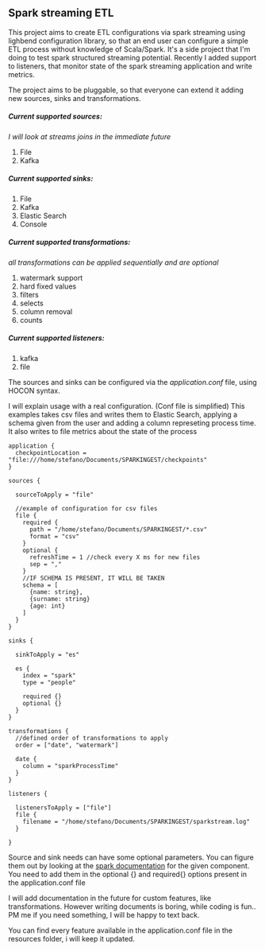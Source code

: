 ## Spark streaming ETL

This project aims to create ETL configurations via spark streaming using lighbend configuration library, so that an end user can configure a simple ETL process without knowledge of Scala/Spark. It's a side project that I'm doing to test spark structured streaming potential.
Recently I added support to listeners, that monitor state of the spark streaming application and write metrics.

The project aims to be pluggable, so that everyone can extend it adding new sources, sinks and transformations. 

##### Current supported sources:
_I will look at streams joins in the immediate future_
1. File
2. Kafka


##### Current supported sinks:
1. File
2. Kafka
3. Elastic Search
4. Console

##### Current supported transformations:
_all transformations can be applied sequentially and are optional_
1. watermark support
2. hard fixed values
3. filters
4. selects
5. column removal
6. counts

##### Current supported listeners:
1. kafka
2. file

The sources and sinks can be configured via the *application.conf* file, using HOCON syntax.

I will explain usage with a real configuration. (Conf file is simplified)
This examples takes csv files and writes them to Elastic Search, applying a schema given from the user and adding a column represeting process time. It also writes to file metrics about the state of the process 

```
application {
  checkpointLocation = "file:///home/stefano/Documents/SPARKINGEST/checkpoints"
}

sources {

  sourceToApply = "file"

  //example of configuration for csv files
  file {
    required {
      path = "/home/stefano/Documents/SPARKINGEST/*.csv"
      format = "csv"
    }
    optional {
      refreshTime = 1 //check every X ms for new files
      sep = ","
    }
    //IF SCHEMA IS PRESENT, IT WILL BE TAKEN
    schema = [
      {name: string},
      {surname: string}
      {age: int}
    ]
  }
}

sinks {

  sinkToApply = "es"

  es {
    index = "spark"
    type = "people"

    required {}
    optional {}
  }
}

transformations {
  //defined order of transformations to apply
  order = ["date", "watermark"]
  
  date {
    column = "sparkProcessTime"
  }
}

listeners {

  listenersToApply = ["file"]
  file {
    filename = "/home/stefano/Documents/SPARKINGEST/sparkstream.log"
  }

}
```

Source and sink needs can have some optional parameters. You can figure them out by looking at the [spark documentation](https://spark.apache.org/docs/latest/structured-streaming-programming-guide.html) for the given component. You need to add them in the optional {} and required{} options present in the application.conf file

I will add documentation in the future for custom features, like transformations. However writing documents is boring, while coding is fun..
PM me if you need something, I will be happy to text back. 

You can find every feature available in the application.conf file in the resources folder, i will keep it updated.
